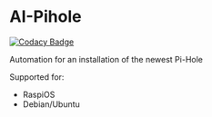 # AI-Pihole

[![Codacy Badge](https://api.codacy.com/project/badge/Grade/f5d71c6f388c4fb2919aea68644d4175)](https://app.codacy.com/manual/X19S/ai-pihole?utm_source=github.com&utm_medium=referral&utm_content=X19S/ai-pihole&utm_campaign=Badge_Grade_Dashboard)

Automation for an installation of the newest Pi-Hole

Supported for:
* RaspiOS
* Debian/Ubuntu
